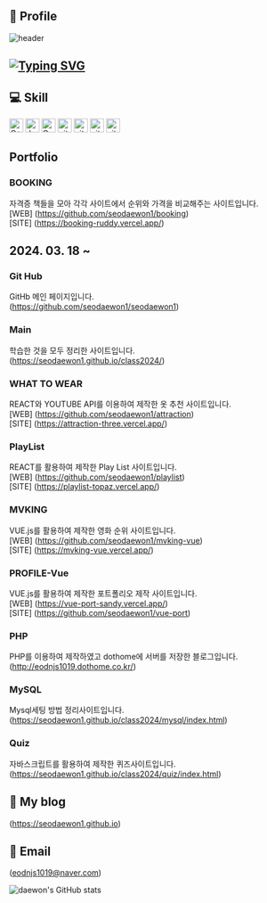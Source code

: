 <div align ="left"> 
  
## 🎯 Profile
![header](https://capsule-render.vercel.app/api?type=wave&color=auto&height=300&section=header&text=SeoDaeWon1&fontSize=90)

<div align ="left">
<h2><a href="https://git.io/typing-svg"><img src="https://readme-typing-svg.demolab.com?font=Fira+Code&weight=300&pause=1000&random=false&width=700&lines=Hello.+My+name+is+Dae+won.+I+want+Front+end+developer." alt="Typing SVG" /></a>
</h2></div>

## 💻 Skill
<img alt="C++" src="https://img.shields.io/badge/C%2B%2B-00599C?style=for-the-badge&logo=c%2B%2B&logoColor=white" height="25px"/>
<img alt="Javascript" src="https://img.shields.io/badge/JavaScript-323330?style=for-the-badge&logo=javascript&logoColor=F7DF1E"  height="25px"/>
<img alt="Css3" src="https://img.shields.io/badge/CSS3-1572B6?style=for-the-badge&logo=css3&logoColor=white" height="25px"/>
<img alt="git" src="https://img.shields.io/badge/-Git-F05032?style=flat-square&logo=git&logoColor=white" height="25px"/>
<img alt="git" src="https://img.shields.io/badge/Vue%20js-35495E?style=for-the-badge&logo=vuedotjs&logoColor=4FC08D" height="25px"/>  <img alt="git" src="https://img.shields.io/badge/Slack-4A154B?style=for-the-badge&logo=slack&logoColor=white" height="25px"/> 
<img alt="git" src="https://img.shields.io/badge/react%20os-0088CC?style=for-the-badge&logo=reactos&logoColor=white" height="25px"/>    

## Portfolio
### BOOKING  
자격증 책들을 모아 각각 사이트에서 순위와 가격을 비교해주는 사이트입니다.   
[WEB] (https://github.com/seodaewon1/booking)   
[SITE] (https://booking-ruddy.vercel.app/)   

## 2024. 03. 18 ~
### Git Hub
GitHb 메인 페이지입니다.   
(https://github.com/seodaewon1/seodaewon1)   

### Main 
학습한 것을 모두 정리한 사이트입니다.   
(https://seodaewon1.github.io/class2024/)     

### WHAT TO WEAR
REACT와 YOUTUBE API를 이용하여 제작한 옷 추천 사이트입니다.   
[WEB] (https://github.com/seodaewon1/attraction)   
[SITE] (https://attraction-three.vercel.app/)   

### PlayList   
REACT를 활용하여 제작한 Play List 사이트입니다.   
[WEB] (https://github.com/seodaewon1/playlist)   
[SITE] (https://playlist-topaz.vercel.app/)     
   
### MVKING
VUE.js를 활용하여 제작한 영화 순위 사이트입니다.   
[WEB] (https://github.com/seodaewon1/mvking-vue)   
[SITE] (https://mvking-vue.vercel.app/)   

### PROFILE-Vue    
VUE.js를 활용하여 제작한 포트폴리오 제작 사이트입니다.   
[WEB] (https://vue-port-sandy.vercel.app/)   
[SITE] (https://github.com/seodaewon1/vue-port)      

### PHP   
PHP를 이용하여 제작하였고 dothome에 서버를 저장한 블로그입니다.    
(http://eodnjs1019.dothome.co.kr/)   

### MySQL   
Mysql세팅 방법 정리사이트입니다.   
(https://seodaewon1.github.io/class2024/mysql/index.html)     

### Quiz
자바스크립트를 활용하여 제작한 퀴즈사이트입니다.   
(https://seodaewon1.github.io/class2024/quiz/index.html)   

## 📝 My blog
(https://seodaewon1.github.io)   

## 📧 Email
(eodnjs1019@naver.com) 


![daewon's GitHub stats](https://github-readme-stats.vercel.app/api?username=daewon&show_icons=true&theme=tokyonight)


